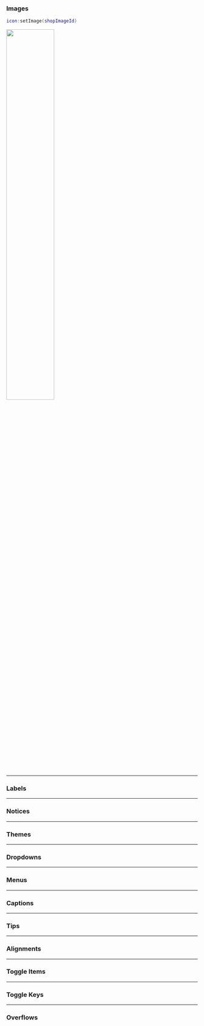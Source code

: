 ### Images
```lua
icon:setImage(shopImageId)
```

<a><img src="https://i.imgur.com/rQUyEtO.png" width="50%"/></a>

------------------------------

### Labels

------------------------------

### Notices

------------------------------

### Themes

------------------------------

### Dropdowns

------------------------------

### Menus

------------------------------

### Captions

------------------------------

### Tips

------------------------------

### Alignments

------------------------------

### Toggle Items

------------------------------

### Toggle Keys

------------------------------

### Overflows